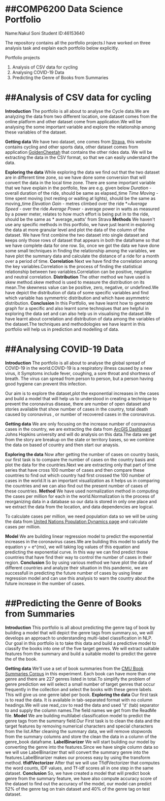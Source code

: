 ##COMP6200 Data Science Portfolio 
========================================================================
Name:Nakul Soni
Student ID:46153640

The repository contains all the portfolio projects.I have worked on three analysis task and explain each portfolio below explicitly.

Portfolio projects

1. Analysis of CSV data for cycling 
2. Analysing COVID-19 Data
3. Predicting the Genre of Books from Summaries

##Analysis of CSV data for cycling
=========================================================================
**Introduction**
The portfolio is all about to analyse the Cycle data.We are analyzing the data from two different location, one dataset comes from the online platform and other dataset come from application.We will be analysing the some important variable and explore the relationship among these variables of the dataset.

**Getting data**
We have two dataset, one comes from [Strava](https://strava.com/), this website contains cycling and other sports data, other dataset comes from
application [GoldenCheetah](https://www.goldencheetah.org/) that contains the other rides data.
We will be extracting the data in the CSV format, so that we can easily understand the data.

**Exploring the data**
While exploring the data we find out that the two dataset are in different time zone, so we have done some conversion that will convert the data in the local time zone.
There are some important variable that we have explain in the portfolio, few are e.g. given below
*Duration* - overall duration of the ride, should be same as elapsed_time
*Time Moving* - time spent moving (not resting or waiting at lights), should be the same as moving_time
*Elevation Gain* - metres climbed over the ride
*=*Average Speed* - over the ride
*Average Power* - average power in watts as measured by a power meter, relates to how much effort is being put in to the ride, should be the same as  * average_watts' from Strava
**Methods**
We haven't use any specific methods in this portfolio, we have just learnt in exploring the data at more granular level and plot the data of the column of the dataset.
We have first combine the  two dataset into single dataset and keeps only those rows of dataset that appears in both the dataframe so that we have complete data for one row.
So, once we got the data we have done some small techniques in finding the relationship among the variables, we have plot the summary data and calculate the distance of a ride for a month over a period of time.
**Correlation**
Next we have find the correlation among the key variables.Correlation is the process of finding the statistical relationship between two variables.Correlation can be positive, negative and neutral correlation.
**Distribution**
The other method we have used is skew method.skew method is used to measure the distribution on its mean.The skewness value can be positive, zero, negative, or undefined.We have depict the distribution of data of some specific variables and find which variable has symmertric distribution and which have asymmetric distribution.
**Conclusion**
In this Portfolio, we have learnt how to generate graph for a specific and also learnt some technqiues that are helpful in exploring the data set and can also help us in visualising the dataset.We have learnt about correlation and distribution of data among the variables of the dataset.The techniques and methodologies we have learnt in this portfolio will help us in prediction and modelling of data. 


##Analysing COVID-19 Data
=========================================================================
**Introduction**
The portfolio is all about to analyse the global spread of COVID-19 in the world.COVID-19 is a respiratory illness caused by a new virus, it Symptoms include fever, coughing, a sore throat and shortness of breath. The virus can spread from person to person, but a person having good hygiene can prevent this infection.

Our aim is to explore the dataset,plot the exponential increases in the cases and build a model that will help us to understood in creating a technique to prevent the coronavirus disease, there are number of  open dataset and stories available that show number of cases in the country, total death caused by coronavirus , or number of recovered cases in the coronavirus.

**Getting data**
We are only focusing on the increase number of coronavirus cases in the country, we are extracting the data from [ArcGIS Dashboard](https://www.arcgis.com/apps/opsdashboard/index.html#/bda7594740fd40299423467b48e9ecf6) Johns Hopkins university and will do analysis on this data.The data we get from the story are breakup on the state or territory bases, so we combine the data on based of country and then start our anaysis.

**Exploring the data**
Now after getting the number of cases on country basis, our first task is to compare the number of cases on the country basis and plot the data  for the countries.Next we are extracting only that part of time series that have cross 100 number of cases and then compare these countries to find out which country had first crossed the 100 number of cases in the world.It is an important visualization as it helps us in comparing the countries and we can also find out the present number of cases of these countries.
**Method**
We have used normalization method in computing the cases per million for each in the world.Normalization is the process of reorganizing data in a database so our data is stored in only one place and we extract the data from the location, and data dependencies are logical.

To calculate cases per million, we need population data so we will be using the data from [United Nations Population Dynamics page](https://population.un.org/wpp/Download/Standard/CSV/)  and calculate cases per million.

**Model**
We are building linear regression model to predict the  exponential increases in the coronavirus cases.We are building this model to satisfy the 
equation y = e^{mx}, we will taking log values of this equation and predicting the exponential curve. In this way we can find predict those countries that have find their way to control the number of cases in their region.
**Conclusion**
So by using various method we have plot the data of different countries and analyze their situation in this pandemic, we are successfull in predicting the future number of cases by using linear regression model and can use this analysis to warn the country about the future increase in the number of cases.

##Predicting the Genre of Books from Summaries
=========================================================================
**Introduction**
This portfolio is all about predicting the genre tag of book by building a model that will depict the genre tags from summary.so, we will develops an approach to understanding multi-label classification in NLP.
Our goal in this portfolio is to take this data and build a predictive model to classify the books into one of the five target genres.  We will extract suitable features from the summary and build a suitable model to predict the genre the of the book.

**Getting data**
We'll use a set of book summaries from the [CMU Book Summaries Corpus](http://www.cs.cmu.edu/~dbamman/booksummaries.html) in this experiment.   Each book can have more than one genre and there are 227 genres listed in total.To simplify the problem of genre prediction we will select a small number of target genres that occur frequently in the collection and select the books with these genre labels. This will give us one genre label per book. 
**Exploring the data**
Our first task is to read the data. It is available in tab-separated format with no column headings.We will use read_csv to read the data and used '\t' (tab) separator to and supply the column names.The field names we get from the ReadMe file.
**Model**
We are building multilabel classification model to predict the genre tags from the summary field.Our First task is to clean the data and the target features by removing numerical characters and special characters from the list.After cleaning the summary data, we will remove stopwords from the summary columns and store the clean the data in a column of the genre_book dataframe.
**LabelBinarizer**
We will start building our model by converting the genre into the features.Since we have single column data so we will use LabelBinarizer that will convert the summary genre into the features.LabelBinarizer makes our process easy by using the transform method.
**tfidfVectorizer**
After that we will use TfidfVectorizer that computes the word counts, IDF values, and Tf-idf scores all in one step in the  same dataset.
**Conclusion**
So, we have created a model that will predict book genre from the summary feature, we have also compute accuracy score of the dataset to find out the accuracy of the model, our model can predict 52% of the genre tag on train dataset and 40% of the genre tag on test dataset.

    





